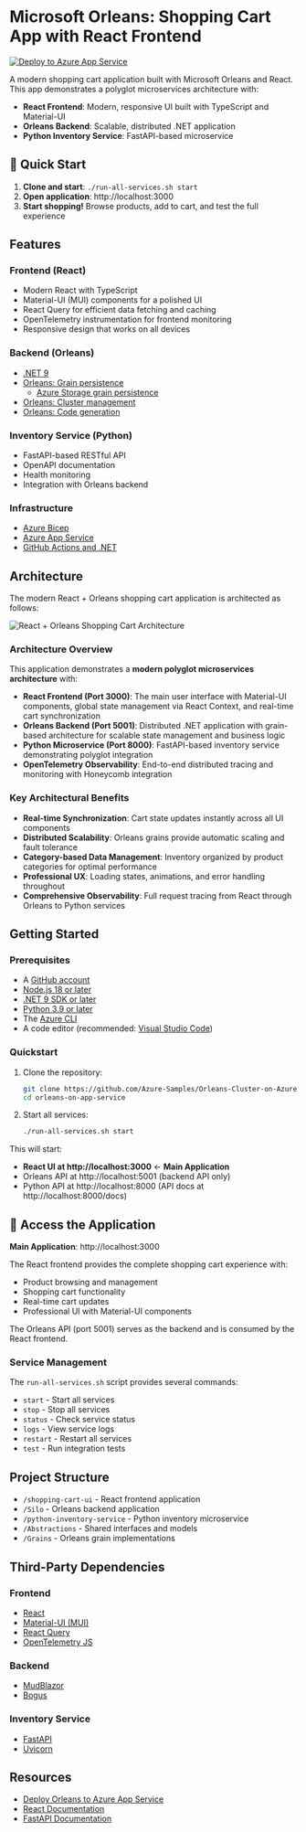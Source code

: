 # Microsoft Orleans: Shopping Cart App with React Frontend

[![Deploy to Azure App Service](https://github.com/Azure-Samples/Orleans-Cluster-on-Azure-App-Service/actions/workflows/deploy.yml/badge.svg)](https://github.com/Azure-Samples/Orleans-Cluster-on-Azure-App-Service/actions/workflows/deploy.yml)

A modern shopping cart application built with Microsoft Orleans and React. This app demonstrates a polyglot microservices architecture with:

-   **React Frontend**: Modern, responsive UI built with TypeScript and Material-UI
-   **Orleans Backend**: Scalable, distributed .NET application
-   **Python Inventory Service**: FastAPI-based microservice

## 🚀 Quick Start

1. **Clone and start**: `./run-all-services.sh start`
2. **Open application**: http://localhost:3000
3. **Start shopping!** Browse products, add to cart, and test the full experience

## Features

### Frontend (React)

-   Modern React with TypeScript
-   Material-UI (MUI) components for a polished UI
-   React Query for efficient data fetching and caching
-   OpenTelemetry instrumentation for frontend monitoring
-   Responsive design that works on all devices

### Backend (Orleans)

-   [.NET 9](https://docs.microsoft.com/dotnet/core/whats-new/dotnet-9)
-   [Orleans: Grain persistence](https://docs.microsoft.com/dotnet/orleans/grains/grain-persistence)
    -   [Azure Storage grain persistence](https://docs.microsoft.com/dotnet/orleans/grains/grain-persistence/azure-storage)
-   [Orleans: Cluster management](https://docs.microsoft.com/dotnet/orleans/implementation/cluster-management)
-   [Orleans: Code generation](https://docs.microsoft.com/dotnet/orleans/grains/code-generation)

### Inventory Service (Python)

-   FastAPI-based RESTful API
-   OpenAPI documentation
-   Health monitoring
-   Integration with Orleans backend

### Infrastructure

-   [Azure Bicep](https://docs.microsoft.com/azure/azure-resource-manager/bicep)
-   [Azure App Service](https://docs.microsoft.com/azure/app-service/overview)
-   [GitHub Actions and .NET](https://docs.microsoft.com/dotnet/devops/github-actions-overview)

## Architecture

The modern React + Orleans shopping cart application is architected as follows:

![React + Orleans Shopping Cart Architecture](media/react-orleans-architecture.svg)

### Architecture Overview

This application demonstrates a **modern polyglot microservices architecture** with:

- **React Frontend (Port 3000)**: The main user interface with Material-UI components, global state management via React Context, and real-time cart synchronization
- **Orleans Backend (Port 5001)**: Distributed .NET application with grain-based architecture for scalable state management and business logic
- **Python Microservice (Port 8000)**: FastAPI-based inventory service demonstrating polyglot integration
- **OpenTelemetry Observability**: End-to-end distributed tracing and monitoring with Honeycomb integration

### Key Architectural Benefits

- **Real-time Synchronization**: Cart state updates instantly across all UI components
- **Distributed Scalability**: Orleans grains provide automatic scaling and fault tolerance
- **Category-based Data Management**: Inventory organized by product categories for optimal performance
- **Professional UX**: Loading states, animations, and error handling throughout
- **Comprehensive Observability**: Full request tracing from React through Orleans to Python services

## Getting Started

### Prerequisites

-   A [GitHub account](https://github.com/join)
-   [Node.js 18 or later](https://nodejs.org)
-   [.NET 9 SDK or later](https://dotnet.microsoft.com/download/dotnet)
-   [Python 3.9 or later](https://www.python.org/downloads/)
-   The [Azure CLI](/cli/azure/install-azure-cli)
-   A code editor (recommended: [Visual Studio Code](https://code.visualstudio.com))

### Quickstart

1. Clone the repository:

    ```bash
    git clone https://github.com/Azure-Samples/Orleans-Cluster-on-Azure-App-Service.git orleans-on-app-service
    cd orleans-on-app-service
    ```

2. Start all services:
    ```bash
    ./run-all-services.sh start
    ```

This will start:

-   **React UI at http://localhost:3000** ← **Main Application**
-   Orleans API at http://localhost:5001 (backend API only)
-   Python API at http://localhost:8000 (API docs at http://localhost:8000/docs)

## 🚀 **Access the Application**

**Main Application**: http://localhost:3000

The React frontend provides the complete shopping cart experience with:

-   Product browsing and management
-   Shopping cart functionality
-   Real-time cart updates
-   Professional UI with Material-UI components

The Orleans API (port 5001) serves as the backend and is consumed by the React frontend.

### Service Management

The `run-all-services.sh` script provides several commands:

-   `start` - Start all services
-   `stop` - Stop all services
-   `status` - Check service status
-   `logs` - View service logs
-   `restart` - Restart all services
-   `test` - Run integration tests

## Project Structure

-   `/shopping-cart-ui` - React frontend application
-   `/Silo` - Orleans backend application
-   `/python-inventory-service` - Python inventory microservice
-   `/Abstractions` - Shared interfaces and models
-   `/Grains` - Orleans grain implementations

## Third-Party Dependencies

### Frontend

-   [React](https://reactjs.org)
-   [Material-UI (MUI)](https://mui.com)
-   [React Query](https://tanstack.com/query)
-   [OpenTelemetry JS](https://opentelemetry.io/docs/js/)

### Backend

-   [MudBlazor](https://github.com/MudBlazor/MudBlazor)
-   [Bogus](https://github.com/bchavez/Bogus)

### Inventory Service

-   [FastAPI](https://fastapi.tiangolo.com)
-   [Uvicorn](https://www.uvicorn.org)

## Resources

-   [Deploy Orleans to Azure App Service](https://aka.ms/orleans-on-app-service)
-   [React Documentation](https://react.dev)
-   [FastAPI Documentation](https://fastapi.tiangolo.com)
